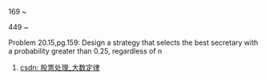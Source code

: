 
169 ~


449 ~

Problem 20.15,pg.159: Design a strategy that selects the best secretary with a probability
greater than 0.25, regardless of n

1. [csdn: 股票处理_大数定律](https://blog.csdn.net/xieyan0811/article/details/76473630)